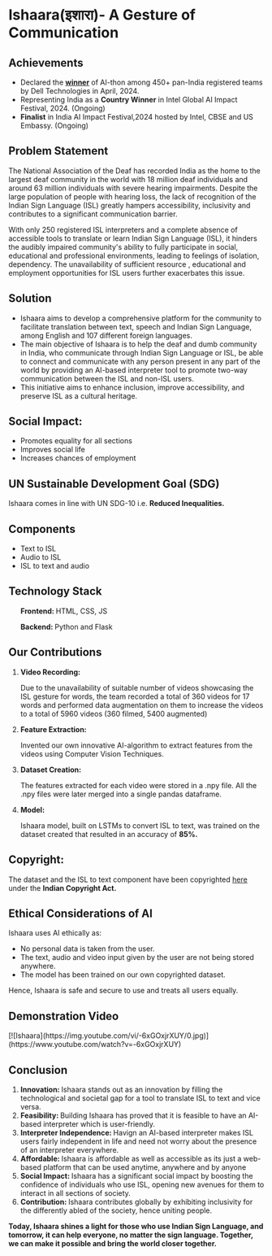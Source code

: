 <h1>Ishaara(इशारा)- A Gesture of Communication</h1>

<h2>Achievements</h2>
<ul>
  <li>Declared the <strong><a href="https://www.linkedin.com/feed/update/urn:li:activity:7184045023166963713/">winner</a></strong> of AI-thon among 450+ pan-India registered teams by Dell Technologies in April, 2024.</li>
  <li>Representing India as a <strong>Country Winner</strong> in Intel Global AI Impact Festival, 2024. (Ongoing)</li>
  <li><strong>Finalist</strong> in India AI Impact Festival,2024 hosted by Intel, CBSE and US Embassy. (Ongoing)</li>
</ul>

<h2>Problem Statement</h2>
The National Association of the Deaf has recorded India as the home to the largest deaf community in the world with 18 million deaf individuals and around 63 million individuals with severe hearing impairments. Despite the large population of people with hearing loss, the lack of recognition of the Indian Sign Language (ISL) greatly hampers accessibility, inclusivity and contributes to a significant communication barrier.

With only 250 registered ISL interpreters and a complete absence of accessible tools to translate or learn Indian Sign Language (ISL), it hinders the audibly impaired community's ability to fully participate in social, educational and professional environments, leading to feelings of isolation, dependency. The unavailability of sufficient resource , educational and employment opportunities for ISL users further exacerbates this issue.

<h2>Solution</h2>
<ul>
  <li>Ishaara aims to develop a comprehensive platform for the community to facilitate translation between text, speech and Indian Sign Language, among English and 107 different foreign languages. </li>
  <li>The main objective of Ishaara is to help the deaf and dumb community in India, who communicate through Indian Sign Language or ISL, be able to connect and communicate with any person present in any part of the world by providing an AI-based interpreter tool to promote two-way communication between the ISL and non-ISL users.</li>
  <li>This initiative aims to enhance inclusion, improve accessibility, and preserve ISL as a cultural heritage.</li>
</ul>

<h2>Social Impact:</h2>
<ul>
  <li>Promotes equality for all sections</li>
  <li>Improves social life</li>
  <li>Increases chances of employment</li>
</ul>

<h2>UN Sustainable Development Goal (SDG)</h2>
Ishaara comes in line with UN SDG-10 i.e. <strong>Reduced Inequalities.</strong>

<h2>Components</h2>
<ul>
  <li>Text to ISL</li>
  <li>Audio to ISL</li>
  <li>ISL to text and audio</li>
</ul>

<h2>Technology Stack</h2>
<ul>
<p><strong>Frontend: </strong>HTML, CSS, JS</p>
<p><strong>Backend: </strong>Python and Flask</p>
</ul>

<h2>Our Contributions</h2>
<ol>
  <li><strong>Video Recording:</strong></li>
  <p>Due to the unavailability of suitable number of videos showcasing the ISL gesture for words, the team recorded a total of 360 videos for 17 words and performed data augmentation on them to increase the videos to a total of 5960 videos (360 filmed, 5400 augmented)</li></p>
  <li><strong>Feature Extraction: </strong></li>
  <p>Invented our own innovative AI-algorithm to extract features from the videos using Computer Vision Techniques.</p>
  <li><strong>Dataset Creation:</strong></li>
  <p>The features extracted for each video were stored in a .npy file. All the .npy files were later merged into a single pandas dataframe.</p>
  <li><strong>Model: </strong></li>
  <p>Ishaara model, built on LSTMs to convert ISL to text, was trained on the dataset created that resulted in an accuracy of <strong>85%.</strong></p>
</ol>

<h2>Copyright: </h2>
The dataset and the ISL to text component have been copyrighted <a href="https://drive.google.com/drive/folders/1UxkPLgEoQTNQPjQvbTSvpsSp2fkBwIlM?usp=drive_link">here </a>under the <strong>Indian Copyright Act.</strong>

<h2>Ethical Considerations of AI</h2>
Ishaara uses AI ethically as:
<ul>
  <li>No personal data is taken from the user.</li>
  <li>The text, audio and video input given by the user are not being stored anywhere.</li>
  <li>The model has been trained on our own copyrighted dataset.</li>
</ul>
Hence, Ishaara is safe and secure to use and treats all users equally.

<h2>Demonstration Video</h2>
[![Ishaara](https://img.youtube.com/vi/-6xGOxjrXUY/0.jpg)](https://www.youtube.com/watch?v=-6xGOxjrXUY)

<h2>Conclusion</h2>
<ol>
  <li><strong>Innovation: </strong>Ishaara stands out as an innovation by filling the technological and societal gap for a tool to translate ISL to text and vice versa.</li>
  <li><strong>Feasibility: </strong>Building Ishaara has proved that it is feasible to have an AI-based interpreter which is user-friendly.</li>
  <li><strong>Interpreter Independence: </strong>Havign an AI-based interpreter makes ISL users fairly independent in life and need not worry about the presence of an interpreter everywhere.</li>
  <li><strong>Affordable: </strong>Ishaara is affordable as well as accessible as its just a web-based platform that can be used anytime, anywhere and by anyone</li>
  <li><strong>Social Impact: </strong>Ishaara has a significant social impact by boosting the confidence of individuals who use ISL, opening new avenues for them to interact in all sections of society.</li>
  <li><strong>Contribution: </strong>Ishaara contributes globally by exhibiting inclusivity for the differently abled of the society, hence uniting people.</li>
</ol>

<strong>Today, Ishaara shines a light for those who use Indian Sign Language, and tomorrow, it can help everyone, no matter the sign language. Together, we can make it possible and bring the world closer together.</strong>

